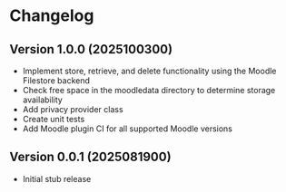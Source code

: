 # Changelog

## Version 1.0.0 (2025100300)

- Implement store, retrieve, and delete functionality using the Moodle Filestore backend
- Check free space in the moodledata directory to determine storage availability
- Add privacy provider class
- Create unit tests
- Add Moodle plugin CI for all supported Moodle versions


## Version 0.0.1 (2025081900)

- Initial stub release
